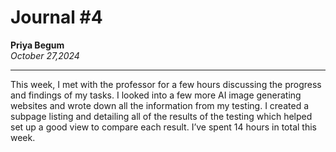 # Journal #4

**Priya Begum**  
*October 27,2024*

---

This week, I met with the professor for a few hours discussing the progress and 
findings of my tasks. I looked into a few more AI image generating websites and 
wrote down all the information from my testing. I created a subpage listing and 
detailing all of the results of the testing which helped set up a good view to 
compare each result. I’ve spent 14 hours in total this week.
